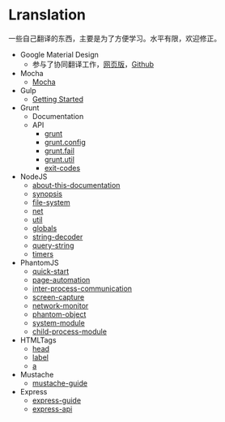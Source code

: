 # Lranslation

一些自己翻译的东西，主要是为了方便学习。水平有限，欢迎修正。

* Google Material Design
    * 参与了协同翻译工作，[网页版](http://design.1sters.com/)，[Github](https://github.com/1sters/material_design_zh)
* Mocha
    * [Mocha](https://mochacn.github.io/)
* Gulp
    * [Getting Started](https://github.com/poppinlp/Lranslation/blob/master/gulp/getting-started.md)
* Grunt
    * Documentation
    * API
        * [grunt](https://github.com/poppinlp/Lranslation/blob/master/grunt/api/grunt.md)
        * [grunt.config](https://github.com/poppinlp/Lranslation/blob/master/grunt/api/grunt.config.md)
        * [grunt.fail](https://github.com/poppinlp/Lranslation/blob/master/grunt/api/grunt.fail.md)
        * [grunt.util](https://github.com/poppinlp/Lranslation/blob/master/grunt/api/grunt.util.md)
        * [exit-codes](https://github.com/poppinlp/Lranslation/blob/master/grunt/api/exit-codes.md)
* NodeJS
    * [about-this-documentation](https://github.com/poppinlp/Lranslation/blob/master/nodejs/about-this-documentation.md)
    * [synopsis](https://github.com/poppinlp/Lranslation/blob/master/nodejs/synopsis.md)
    * [file-system](https://github.com/poppinlp/Lranslation/blob/master/nodejs/file-system.md)
    * [net](https://github.com/poppinlp/Lranslation/blob/master/nodejs/net.md)
    * [util](https://github.com/poppinlp/Lranslation/blob/master/nodejs/util.md)
    * [globals](https://github.com/poppinlp/Lranslation/blob/master/nodejs/globals.md)
    * [string-decoder](https://github.com/poppinlp/Lranslation/blob/master/nodejs/string-decoder.md)
    * [query-string](https://github.com/poppinlp/Lranslation/blob/master/nodejs/query-string.md)
    * [timers](https://github.com/poppinlp/Lranslation/blob/master/nodejs/timers.md)
* PhantomJS
    * [quick-start](https://github.com/poppinlp/Lranslation/blob/master/phantomJS/quick-start.md)
    * [page-automation](https://github.com/poppinlp/Lranslation/blob/master/phantomJS/page-automation.md)
    * [inter-process-communication](https://github.com/poppinlp/Lranslation/blob/master/phantomJS/inter-process-communication.md)
    * [screen-capture](https://github.com/poppinlp/Lranslation/blob/master/phantomJS/screen-capture.md)
    * [network-monitor](https://github.com/poppinlp/Lranslation/blob/master/phantomJS/network-monitor.md)
    * [phantom-object](https://github.com/poppinlp/Lranslation/blob/master/phantomJS/phantom-object.md)
    * [system-module](https://github.com/poppinlp/Lranslation/blob/master/phantomJS/system.md)
    * [child-process-module](https://github.com/poppinlp/Lranslation/blob/master/phantomJS/child-process.md)
* HTMLTags
    * [head](https://github.com/poppinlp/Lranslation/blob/master/HTMLTags/head.md)
    * [label](https://github.com/poppinlp/Lranslation/blob/master/HTMLTags/label.md)
    * [a](https://github.com/poppinlp/Lranslation/blob/master/HTMLTags/a.md)
* Mustache
    * [mustache-guide](https://github.com/poppinlp/Lranslation/blob/master/mustache/mustache-guide.md)
* Express
    * [express-guide](https://github.com/poppinlp/Lranslation/blob/master/express/express-guide.md)
    * [express-api](https://github.com/poppinlp/Lranslation/blob/master/express/express-api.md)
